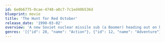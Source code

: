 ```yaml
---
id: 6e0b6775-0cae-4748-a0c7-7c1ed40b536d
blueprint: movie
title: 'The Hunt for Red October'
release_date: '1990-03-02'
overview: 'A new Soviet nuclear missile sub (a Boomer) heading out on her maiden voyage that is being tracked by a Los Angeles class American submarine suddenly goes silent and "disappears". This focuses the attention of both U.S. Intelligence and the U.S. Navy on the Russian Sub Commander .  When it is determined that the silent Soviet Boomer may be headed for American coastal waters panic ensues. A CIA analyst, Jack Ryan,  convinces the brass that the Boomer''s commander may intend something other than a nuclear first strike in mind. A perilous and tense cat-and-mouse game ensues.'
genres: '[{"id": 28, "name": "Action"}, {"id": 12, "name": "Adventure"}, {"id": 53, "name": "Thriller"}]'
---
```

